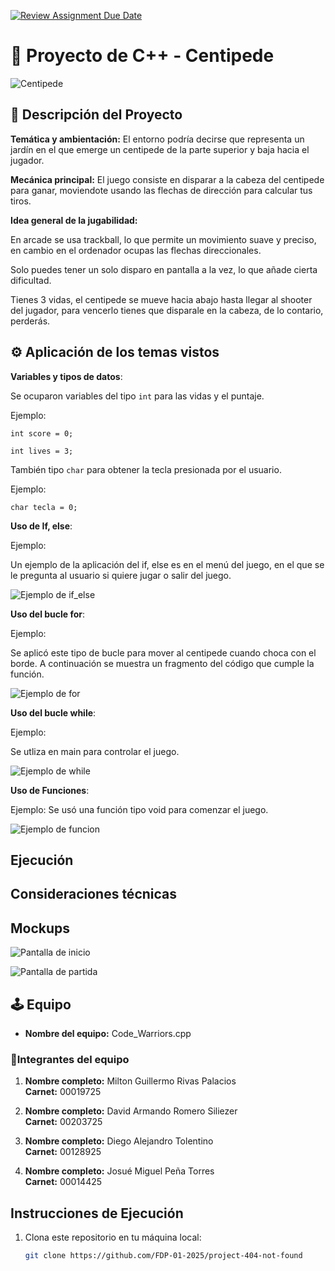 [![Review Assignment Due Date](https://classroom.github.com/assets/deadline-readme-button-22041afd0340ce965d47ae6ef1cefeee28c7c493a6346c4f15d667ab976d596c.svg)](https://classroom.github.com/a/mi1WNrHU)
# 👾 Proyecto de C++ - Centipede

![Centipede](resources/centipede.jpg)

## 📑 Descripción del Proyecto

**Temática y ambientación:**
El entorno podría decirse que representa un jardín en el que emerge un centipede de la parte superior y baja hacia el jugador.

**Mecánica principal:**
El juego consiste en disparar a la cabeza del centipede para ganar, moviendote usando las flechas de dirección para calcular tus tiros.

**Idea general de la jugabilidad:**


En arcade se usa trackball, lo que permite un movimiento suave y preciso, en cambio en el ordenador ocupas las flechas direccionales. 

Solo puedes tener un solo disparo en pantalla a la vez, lo que añade cierta dificultad.

Tienes 3 vidas, el centipede se mueve hacia abajo hasta llegar al shooter del jugador, para vencerlo tienes que disparale en la cabeza, de lo contario, perderás.

## ⚙ Aplicación de los temas vistos

**Variables y tipos de datos**: 

Se ocuparon variables del tipo `int` para las vidas y el puntaje.

Ejemplo:


`int score = 0;`

`int lives = 3;`

También tipo `char` para obtener la tecla presionada por el usuario.

Ejemplo:

`char tecla = 0;`

**Uso de If, else**:

Ejemplo:

Un ejemplo de la aplicación del if, else es en el menú del juego, en el que se le pregunta al usuario si quiere jugar o salir del juego.

![Ejemplo de if_else](resources/Example_images/if_else.png)

**Uso del bucle for**:

Ejemplo: 

Se aplicó este tipo de bucle para mover al centipede cuando choca con el borde. A continuación se muestra un fragmento del código que cumple la función.

![Ejemplo de for](resources/Example_images/for_loop.png)

**Uso del bucle while**:

Ejemplo:

Se utliza en main para controlar el juego.

![Ejemplo de while](resources/Example_images/while_loop.png)

**Uso de Funciones**:

Ejemplo: Se usó una función tipo void para comenzar el juego.

![Ejemplo de funcion](resources/Example_images/function.png)

## Ejecución

## Consideraciones técnicas



## Mockups

![Pantalla de inicio](resources/mockup_pantalla_de_inicio.png)

![Pantalla de partida](resources/mockup_partida.png)


## 🕹 Equipo

- **Nombre del equipo:** Code_Warriors.cpp

### 👥Integrantes del equipo

1. **Nombre completo:** Milton Guillermo Rivas Palacios  
   **Carnet:** 00019725

2. **Nombre completo:** David Armando Romero Siliezer  
   **Carnet:** 00203725

3. **Nombre completo:** Diego Alejandro Tolentino  
   **Carnet:** 00128925

4. **Nombre completo:** Josué Miguel Peña Torres  
   **Carnet:** 00014425

## Instrucciones de Ejecución

1. Clona este repositorio en tu máquina local:
   ```bash
   git clone https://github.com/FDP-01-2025/project-404-not-found

